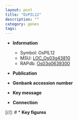 ```yaml
---
layout: post
title: "OsPIL12"
description: ""
category: genes
tags: 
---
```


* **Information**  
    + Symbol: OsPIL12  
    + MSU: [LOC_Os03g43810](http://rice.uga.edu/cgi-bin/ORF_infopage.cgi?orf=LOC_Os03g43810)  
    + RAPdb: [Os03g0639300](http://rapdb.dna.affrc.go.jp/viewer/gbrowse_details/irgsp1?name=Os03g0639300)  

* **Publication**  

* **Genbank accession number**  

* **Key message**  

* **Connection**  

[//]: # * **Key figures**  


